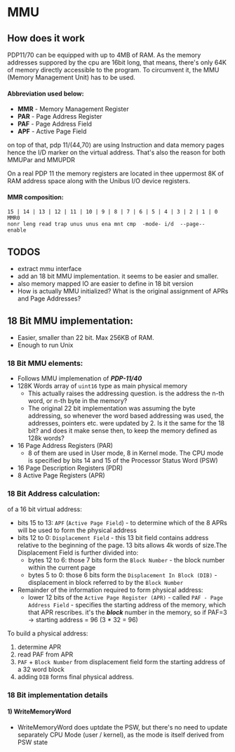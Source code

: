 # MMU 

## How does it work
PDP11/70 can be equipped with up to 4MB of RAM.
 As the memory addresses suppored by the cpu are 16bit long,
that means, there's only 64K of memory directly accessible to the program.
To circumvent it, the MMU (Memory Management Unit) has to be used.

#### Abbreviation used below:
* __MMR__ - Memory Management Register
* __PAR__ - Page Address Register
* __PAF__ - Page Address Field
* __APF__ - Active Page Field

on top of that, pdp 11/(44,70) are using Instruction and data memory pages
hence the I/D marker on the virtual address. 
That's also the reason for both MMUPar and MMUPDR

On a real PDP 11 the memory registers are located in thee uppermost 8K of RAM address space along with the Unibus I/O device registers.

#### MMR composition:
```
15 | 14 | 13 | 12 | 11 | 10 | 9 | 8 | 7 | 6 | 5 | 4 | 3 | 2 | 1 | 0 MMR0
nonr leng read trap unus unus ena mnt cmp  -mode- i/d  --page--   enable
```


## TODOS
- extract mmu interface
- add an 18 bit MMU implementation. it seems  to be easier and smaller.
- also memory mapped IO are easier to define in 18 bit version
- How is actually MMU initialized? What is the original assignment of APRs and Page Addresses?


## 18 Bit MMU implementation:
* Easier, smaller than 22 bit. Max 256KB of RAM.
* Enough to run Unix

### 18 Bit MMU elements:
* Follows MMU implemenation of ___PDP-11/40___
* 128K Words array of `uint16` type as main physical memory
    * This actually raises the addressing question. is the address the  n-th word, or n-th byte in the memory?
    * The original 22 bit implementation was assuming the byte addressing, so whenever the word based addressing was used, the addresses, pointers etc. were updated by 2. Is it the same for the 18 bit? and does it make sense then, to keep the memory defined as 128k words?
* 16 Page Address Registers (PAR)
    * 8 of them are used in User mode, 8 in Kernel mode. The CPU mode is specified by bits 14 and 15 of the Processor Status Word (PSW)
* 16 Page Description Registers (PDR)
* 8 Active Page Registers (APR)

### 18 Bit Address calculation:
of a 16 bit virtual address:
* bits 15 to 13: `APF` (`Active Page Field`) - to determine which of the 8 APRs will be used to form the physical address
* bits 12 to 0: `Displacement Field` - this 13 bit field contains address relative to the beginning of the page. 13 bits allows 4k words of size.The Displacement Field is further divided into:
    * bytes 12 to 6: those 7 bits form the `Block Number` - the block number within the current page
    * bytes 5 to 0: those 6 bits form the `Displacement In Block (DIB)` - displacement in block referred to by the `Block Number`
* Remainder of the information required to form physical address:
    * lower 12 bits of the `Active Page Register (APR)` - called `PAF - Page Address Field` - specifies the starting address of the memory, which that APR rescribes. it's the ___block___ number in the memory, so if PAF=3 -> starting address = 96 (3 * 32 = 96)

To build a physical address:
1) determine APR
2) read PAF from APR
3) `PAF` + `Block Number` from displacement field form the starting address of a 32 word block
4) adding `DIB` forms final physical address.


### 18 Bit implementation details
#### 1) WriteMemoryWord
* WriteMemoryWord does uptdate the PSW, but there's no need to update separately CPU Mode (user / kernel), as the mode is itself derived from PSW state